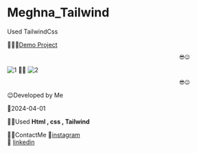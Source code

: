 # Meghna_Tailwind
 Used TailwindCss

 👩‍💻😎[Demo Project](https://fatememohamadian.github.io/Meghna_Tailwind/)

                                                            😎😉  
                                                          
![1](https://github.com/fatemeMohamadian/Meghna_Tailwind/assets/155579918/34904b1e-abba-4674-b53a-3ec376e2c485)
                                                             👩‍💻
![2](https://github.com/fatemeMohamadian/Meghna_Tailwind/assets/155579918/70cafc75-21fd-4fcc-b9f0-10f7f374d59f)


                                                            😎😉  

 😉Developed by Me

 📅2024-04-01

 👩‍💻Used **Html , css , Tailwind** 

 📲📞ContactMe 
 🔗[instagram](https://www.instagram.com/fateme_mohamadiian.fed)       
 🔗 [linkedin](https://www.linkedin.com/in/fateme-mohamadian-dev0824)
